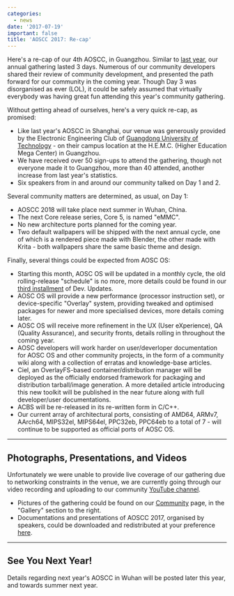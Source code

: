 ```yaml
---
categories:
  - news
date: '2017-07-19'
important: false
title: 'AOSCC 2017: Re-cap'
---
```



Here's a re-cap of our 4th AOSCC, in Guangzhou. Similar to
[last year](https:/news/a-re-cap-our-3rd-aoscc), our annual gathering
lasted 3 days. Numerous of our community developers shared their review of
community development, and presented the path forward for our community in the
coming year. Though Day 3 was disorganised as ever (LOL), it could be safely
assumed that virtually everybody was having great fun attending this year's
community gathering.

Without getting ahead of ourselves, here's a very quick re-cap, as promised:

- Like last year's AOSCC in Shanghai, our venue was generously provided by
  the Electronic Engineering Club of
  [Guangdong University of Technology](http://www.gdut.edu.cn/) - on their
  campus location at the H.E.M.C. (Higher Education Mega Center) in Guangzhou.
- We have received over 50 sign-ups to attend the gathering, though not everyone
  made it to Guangzhou, more than 40 attended, another increase from last
  year's statistics.
- Six speakers from in and around our community talked on Day 1 and 2.

Several community matters are determined, as usual, on Day 1:

- AOSCC 2018 will take place next summer in Wuhan, China.
- The next Core release series, Core 5, is named "eMMC".
- No new architecture ports planned for the coming year.
- Two default wallpapers will be shipped with the next annual cycle, one of
  which is a rendered piece made with Blender, the other made with Krita -
  both wallpapers share the same basic theme and design.

Finally, several things could be expected from AOSC OS:

- Starting this month, AOSC OS will be updated in a monthly cycle, the old
  rolling-release "schedule" is no more, more details could be found in our
  [third installment](https:/news/Dev-Updates-Issue-3-New-Update-Pattern)
  of Dev. Updates.
- AOSC OS will provide a new performance (processor instruction set), or
  device-specific "Overlay" system, providing tweaked and optimised packages
  for newer and more specialised devices, more details coming later.
- AOSC OS will receive more refinement in the UX (User eXperience), QA
  (Quality Assurance), and security fronts, details rolling in throughout the
  coming year.
- AOSC developers will work harder on user/deverloper documentation for AOSC
  OS and other community projects, in the form of a community wiki along with a
  collection of erratas and knowledge-base articles.
- Ciel, an OverlayFS-based container/distribution manager will be deployed
  as the officially endorsed framework for packaging and distribution
  tarball/image generation. A more detailed article introducing this new toolkit
  will be published in the near future along with full developer/user
  documentations.
- ACBS will be re-released in its re-written form in C/C++.
- Our current array of architectural ports, consisting of AMD64, ARMv7,
  AArch64, MIPS32el, MIPS64el, PPC32eb, PPC64eb to a total of 7 - will continue
  to be supported as official ports of AOSC OS.

--------

## Photographs, Presentations, and Videos

Unfortunately we were unable to provide live coverage of our gathering due to
networking constraints in the venue, we are currently going through our video
recording and uploading to our community
[YouTube channel](https://www.youtube.com/channel/UCQcEbjx5eVZYeH2Q59vPf9g).

- Pictures of the gathering could be found on our
  [Community](https:/community) page, in the "Gallery" section
  to the right.
- Documentations and presentations of AOSCC 2017, organised by speakers,
  could be downloaded and redistributed at your preference
  [here](https://repo.aosc.io/aosc-documentation/aoscc-2017/).

--------

## See You Next Year!

Details regarding next year's AOSCC in Wuhan will be posted later this year,
and towards summer next year.
